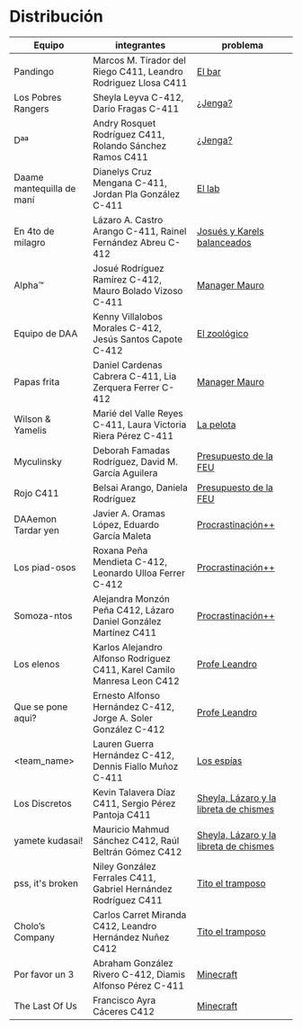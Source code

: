 # Distribución

| Equipo | integrantes | problema |
| ------ | ----------- | -------- |
| Pandingo | Marcos M. Tirador del Riego C411, Leandro Rodriguez Llosa C411 | [El bar](https://github.com/matcom/algos/blob/main/Proyectos/1/El%20Bar.md) |
| Los Pobres Rangers | Sheyla Leyva C-412, Darío Fragas C-411 | [¿Jenga?](https://github.com/matcom/algos/blob/main/Proyectos/1/%C2%BFJenga%3F.md) |
| Dªª | Andry Rosquet Rodríguez C411, Rolando Sánchez Ramos C411 | [¿Jenga?](https://github.com/matcom/algos/blob/main/Proyectos/1/%C2%BFJenga%3F.md) |
| Daame mantequilla de maní | Dianelys Cruz Mengana C-411, Jordan Pla González C-411 | [El lab](https://github.com/matcom/algos/blob/main/Proyectos/1/El%20Lab.md)| McDonaldKnuth's | Elena Rodríguez Horta C412, Hansel Blanco Martí C411 | [Josués y Karels balanceados](https://github.com/matcom/algos/blob/main/Proyectos/1/Josu%C3%A9s%20y%20Karels%20balanceados.md)
| En 4to de milagro  | Lázaro A. Castro Arango C-411, Rainel Fernández Abreu C-412 | [Josués y Karels balanceados](https://github.com/matcom/algos/blob/main/Proyectos/1/Josu%C3%A9s%20y%20Karels%20balanceados.md)
| Alpha™ | Josué Rodríguez Ramírez C-412, Mauro Bolado Vizoso C-411 | [Manager Mauro](https://github.com/matcom/algos/blob/main/Proyectos/1/Manager%20Mauro.md)
| Equipo de DAA | Kenny Villalobos Morales C-412, Jesús Santos Capote C-412 | [El zoológico](https://github.com/matcom/algos/blob/main/Proyectos/1/El%20Zoologico.md)
| Papas frita | Daniel Cardenas Cabrera C-411, Lia Zerquera Ferrer C-412 | [Manager Mauro](https://github.com/matcom/algos/blob/main/Proyectos/1/Manager%20Mauro.md)
| Wilson & Yamelis | Marié del Valle Reyes C-411, Laura Victoria Riera Pérez C-411 | [La pelota](https://github.com/matcom/algos/blob/main/Proyectos/1/La%20Pelota.md)
| Myculinsky | Deborah Famadas Rodríguez, David M. García Aguilera | [Presupuesto de la FEU](https://github.com/matcom/algos/blob/main/Proyectos/1/Presupuesto%20de%20la%20FEU.md)
| Rojo C411 | Belsai Arango, Daniela Rodríguez | [Presupuesto de la FEU](https://github.com/matcom/algos/blob/main/Proyectos/1/Presupuesto%20de%20la%20FEU.md)
| DAAemon Tardar yen | Javier A. Oramas López, Eduardo García Maleta | [Procrastinación++](https://github.com/matcom/algos/blob/main/Proyectos/1/Procrastinaci%C3%B3n%2B%2B.md)
| Los piad-osos | Roxana Peña Mendieta  C-412, Leonardo Ulloa Ferrer C-412 | [Procrastinación++](https://github.com/matcom/algos/blob/main/Proyectos/1/Procrastinaci%C3%B3n%2B%2B.md)
| Somoza-ntos | Alejandra Monzón Peña C412, Lázaro Daniel González Martínez C411 | [Procrastinación++](https://github.com/matcom/algos/blob/main/Proyectos/1/Procrastinaci%C3%B3n%2B%2B.md)
| Los elenos | Karlos Alejandro Alfonso Rodriguez C411, Karel Camilo Manresa Leon C412 | [Profe Leandro](https://github.com/matcom/algos/blob/main/Proyectos/1/Profe%20Leandro.md)
| Que se pone aqui? | Ernesto Alfonso Hernández C-412, Jorge A. Soler González C-412 | [Profe Leandro](https://github.com/matcom/algos/blob/main/Proyectos/1/Profe%20Leandro.md)
| <team_name> | Lauren Guerra Hernández C-412, Dennis Fiallo Muñoz C-411 | [Los espías](https://github.com/matcom/algos/blob/main/Proyectos/1/Los%20Espias.md)
| Los Discretos | Kevin Talavera Díaz C411, Sergio Pérez Pantoja C411 | [Sheyla, Lázaro y la libreta de chismes](https://github.com/matcom/algos/blob/main/Proyectos/1/Sheyla%2C%20L%C3%A1zaro%20y%20la%20libreta%20de%20chismes.md)
| yamete kudasai!  | Mauricio Mahmud Sánchez C412, Raúl Beltrán Gómez C412 | [Sheyla, Lázaro y la libreta de chismes](https://github.com/matcom/algos/blob/main/Proyectos/1/Sheyla%2C%20L%C3%A1zaro%20y%20la%20libreta%20de%20chismes.md)
| pss, it's broken | Niley González Ferrales C411, Gabriel Hernández Rodríguez C411 | [Tito el tramposo](https://github.com/matcom/algos/blob/main/Proyectos/1/Tito%20el%20tramposo.md)
| Cholo’s Company | Carlos Carret Miranda C412, Leandro Hernández Nuñez C412 | [Tito el tramposo](https://github.com/matcom/algos/blob/main/Proyectos/1/Tito%20el%20tramposo.md)
| Por favor un 3  | Abraham González Rivero C-412, Diamis Alfonso Pérez C-411 | [Minecraft](https://github.com/matcom/algos/blob/main/Proyectos/1/MineCraft.md)| The Code Monkeys  | Jesus Aldair Alfonso Perez C412, Victor Manuel Amador Sosa C412 | [Minecraft](https://github.com/matcom/algos/blob/main/Proyectos/1/MineCraft.md)
| The Last Of Us  | Francisco Ayra Cáceres C412 | [Minecraft](https://github.com/matcom/algos/blob/main/Proyectos/1/MineCraft.md)
